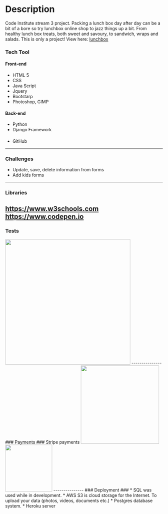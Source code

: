 # Description
Code Institute stream 3 project.
Packing a lunch box day after day can be a bit of a bore so try lunchbox online shop to jazz things up a bit. From healthy lunch box treats, both sweet and savoury, to sandwich, wraps and salads. 
This is only a project!
View here: [lunchbox](https://ignas-onlineshop.herokuapp.com/)

### Tech Tool
#### Front-end
* HTML 5
* CSS
* Java Script
* Jquery
* Bootstarp
* Photoshop, GIMP
#### Back-end
* Python
* Django Framework
#### 
* GitHub
---------------
### Challenges ###
* Update, save, delete information from forms 
* Add kids forms
---------------
### Libraries ###
https://www.w3schools.com
https://www.codepen.io
---------------
### Tests ###
<img src="https://github.com/ignasgri/Online-shop/blob/master/static/images/tests.JPG" width="400">
---------------
### Payments ###
Stripe payments
<img src="https://github.com/ignasgri/Online-shop/blob/master/static/images/stripepay.JPG" width="250">
<img src="https://onlineshopbucket.s3.amazonaws.com/static/images/stripe.png" width="150">
---------------
### Deployment ###
* SQL was used while in development.
* AWS S3 is cloud storage for the Internet. To upload your data (photos, videos, documents etc.)
* Postgres database system.
* Heroku server




